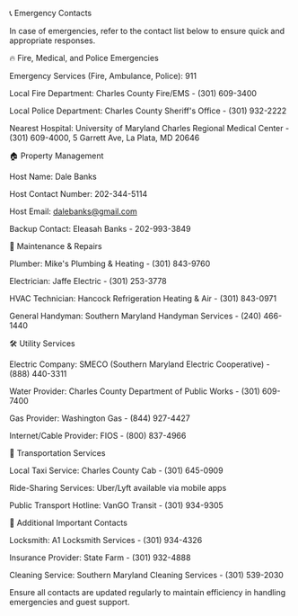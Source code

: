📞 Emergency Contacts

In case of emergencies, refer to the contact list below to ensure quick and appropriate responses.

🔥 Fire, Medical, and Police Emergencies

Emergency Services (Fire, Ambulance, Police): 911

Local Fire Department: Charles County Fire/EMS - (301) 609-3400

Local Police Department: Charles County Sheriff's Office - (301) 932-2222

Nearest Hospital: University of Maryland Charles Regional Medical Center - (301) 609-4000, 5 Garrett Ave, La Plata, MD 20646

🏠 Property Management

Host Name: Dale Banks

Host Contact Number: 202-344-5114

Host Email: dalebanks@gmail.com

Backup Contact: Eleasah Banks - 202-993-3849

🔧 Maintenance & Repairs

Plumber: Mike's Plumbing & Heating - (301) 843-9760

Electrician: Jaffe Electric - (301) 253-3778

HVAC Technician: Hancock Refrigeration Heating & Air - (301) 843-0971

General Handyman: Southern Maryland Handyman Services - (240) 466-1440

🛠 Utility Services

Electric Company: SMECO (Southern Maryland Electric Cooperative) - (888) 440-3311

Water Provider: Charles County Department of Public Works - (301) 609-7400

Gas Provider: Washington Gas - (844) 927-4427

Internet/Cable Provider: FIOS - (800) 837-4966

🚖 Transportation Services

Local Taxi Service: Charles County Cab - (301) 645-0909

Ride-Sharing Services: Uber/Lyft available via mobile apps

Public Transport Hotline: VanGO Transit - (301) 934-9305

📌 Additional Important Contacts

Locksmith: A1 Locksmith Services - (301) 934-4326

Insurance Provider: State Farm - (301) 932-4888

Cleaning Service: Southern Maryland Cleaning Services - (301) 539-2030

Ensure all contacts are updated regularly to maintain efficiency in handling emergencies and guest support.
